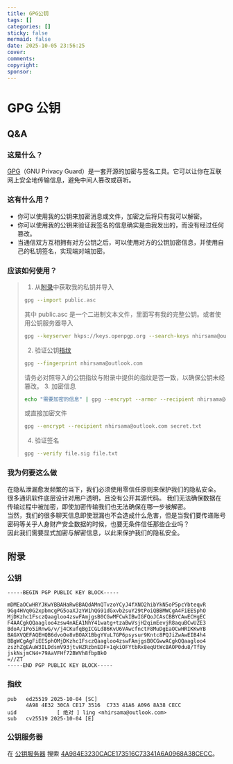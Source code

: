 ```yaml
---
title: GPG公钥
tags: []
categories: []
sticky: false
mermaid: false
date: 2025-10-05 23:56:25
cover:
comments:
copyright:
sponsor:
---
```



# GPG 公钥
## Q&A
### 这是什么？
[GPG](https://gnupg.org/)（GNU Privacy Guard）是一套开源的加密与签名工具。它可以让你在互联网上安全地传输信息，避免中间人篡改或窃听。

### 这有什么用？
- 你可以使用我的公钥来加密消息或文件，加密之后将只有我可以解密。
- 你可以使用我的公钥来验证我签名的信息确实是由我发出的，而没有经过任何篡改。
- 当通信双方互相拥有对方公钥之后，可以使用对方的公钥加密信息，并使用自己的私钥签名，实现端对端加密。

### 应该如何使用？
>1. 从[附录](https://blog.nhir.top/2025/10/05/GPG%E5%85%AC%E9%92%A5/#%E9%99%84%E5%BD%95)中获取我的私钥并导入
> ```bash 
> gpg --import public.asc
> ```
> 其中 public.asc 是一个二进制文本文件，里面写有我的完整公钥。或者使用公钥服务器导入
> ```bash
> gpg --keyserver hkps://keys.openpgp.org --search-keys nhirsama@outlook.com
> ```
> 2. 验证公钥[指纹](https://blog.nhir.top/2025/10/05/GPG%E5%85%AC%E9%92%A5/#%E6%8C%87%E7%BA%B9)
> ```bash
> gpg --fingerprint nhirsama@outlook.com
> ```
> 请务必对照导入的公钥指纹与附录中提供的指纹是否一致，以确保公钥未经篡改。
> 3. 加密信息
> ```bash
> echo "需要加密的信息" | gpg --encrypt --armor --recipient nhirsama@outlook.com
> ```
> 或直接加密文件
> ```bash
> gpg --encrypt --recipient nhirsama@outlook.com secret.txt
> ```
> 4. 验证签名
> ```bash
> gpg --verify file.sig file.txt
> ```
### 我为何要这么做
在隐私泄漏愈发频繁的当下，我们必须使用零信任原则来保护我们的隐私安全。
很多通讯软件底层设计对用户透明，且没有公开其源代码。
我们无法确保数据在传输过程中被加密，即使加密传输我们也无法确保在哪一步被解密。  
当然，我们的很多聊天信息即使泄漏也不会造成什么危害，但是当我们要传递账号密码等关乎人身财产安全数据的时候，也要无条件信任那些企业吗？  
因此我们需要显式加密与解密信息，以此来保护我们的隐私安全。
## 附录
### 公钥
```asc
-----BEGIN PGP PUBLIC KEY BLOCK-----

mDMEaOCwHRYJKwYBBAHaRw8BAQdAMnQTvzoYCyJ4fXNO2hibYkN5oP5pcYbteqvR
9Gg4HVq0G2xpbmcgPG5oaXJzYW1hQG91dGxvb2suY29tPoiQBBMWCgA4FiEESphO
MjDKzhc1FsczQaagloo4zswFAmjgsB0CGwMFCwkIBwIGFQoJCAsCBBYCAwECHgEC
F4AACgkQQaagloo4zsw4nAEA1NhY41watg+tzaBwVsjH2qimEevjR8aquBCwUZE3
BdoA/1Po5iRnwG/v/j4CKufqBgICGLd86KvU6VAwcfnctF8MuDgEaOCwHRIKKwYB
BAGXVQEFAQEHQB6dvoOe8vBOAX1BbgYVuL7GP6psysur9Kntc8PQJiZwAwEIB4h4
BBgWCgAgFiEESphOMjDKzhc1FsczQaagloo4zswFAmjgsB0CGwwACgkQQaagloo4
zszhZgEAuW3ILDdsmV93jtvHZRzbnEDF+1qkiOFYtbRx8eqUtWcBAOP0du8/Tf8y
jskNsjmCN4+79AaVFHf72BWVh8fbpBkO
=//ZT
-----END PGP PUBLIC KEY BLOCK-----
```

### 指纹
```fingerprint
pub   ed25519 2025-10-04 [SC]
      4A98 4E32 30CA CE17 3516  C733 41A6 A096 8A38 CECC
uid             [ 绝对 ] ling <nhirsama@outlook.com>
sub   cv25519 2025-10-04 [E]
```

### 公钥服务器
在 [公钥服务器](https://keys.openpgp.org) 搜索 [4A984E3230CACE173516C73341A6A0968A38CECC](https://keys.openpgp.org/search?q=4A984E3230CACE173516C73341A6A0968A38CECC)。
